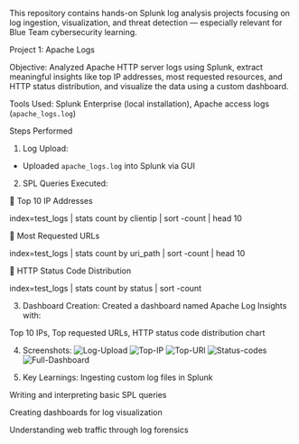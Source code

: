 This repository contains hands-on Splunk log analysis projects focusing on log ingestion, visualization, and threat detection — especially relevant for Blue Team cybersecurity learning.

Project 1: Apache Logs

Objective: Analyzed Apache HTTP server logs using Splunk, extract meaningful insights like top IP addresses, most requested resources, and HTTP status distribution, and visualize the data using a custom dashboard.

Tools Used: Splunk Enterprise (local installation), Apache access logs (`apache_logs.log`)

Steps Performed

1. Log Upload:
- Uploaded `apache_logs.log` into Splunk via GUI

2. SPL Queries Executed:

🔹 Top 10 IP Addresses

index=test_logs 
| stats count by clientip 
| sort -count 
| head 10

🔹 Most Requested URLs

index=test_logs 
| stats count by uri_path 
| sort -count 
| head 10

🔹 HTTP Status Code Distribution

index=test_logs | stats count by status | sort -count

3. Dashboard Creation: Created a dashboard named Apache Log Insights with:

Top 10 IPs, Top requested URLs, HTTP status code distribution chart

4. Screenshots: 
![Log-Upload](https://github.com/user-attachments/assets/9f5b9446-7df2-4d21-b4ae-f4f269bb608c)
![Top-IP](https://github.com/user-attachments/assets/719cbf47-5521-4684-aa4d-07d117ab7e2a)
![Top-URl](https://github.com/user-attachments/assets/490a0389-7f1d-46b3-a2d6-95d87ead7e90)
![Status-codes](https://github.com/user-attachments/assets/da6c9b2f-d17b-4e44-8810-1c3c934aa7b5)
![Full-Dashboard](https://github.com/user-attachments/assets/e64fdae3-6ec2-4893-bc82-6575b9b1c063)


5. Key Learnings:
Ingesting custom log files in Splunk

Writing and interpreting basic SPL queries

Creating dashboards for log visualization

Understanding web traffic through log forensics
